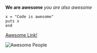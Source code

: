 **We are awesome**
*you are also awesome*

```
x = "Code is awesome"
puts x
end
```

[Awesome Link!](www.devbootcamp.com)

![Awesome People]()